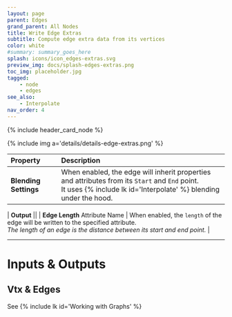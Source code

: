 ```yaml
---
layout: page
parent: Edges
grand_parent: All Nodes
title: Write Edge Extras
subtitle: Compute edge extra data from its vertices
color: white
#summary: summary_goes_here
splash: icons/icon_edges-extras.svg
preview_img: docs/splash-edges-extras.png
toc_img: placeholder.jpg
tagged: 
    - node
    - edges
see_also: 
    - Interpolate
nav_order: 4
---
```


{% include header_card_node %}

{% include img a='details/details-edge-extras.png' %} 

| Property       | Description          |
|:-------------|:------------------|
|**Blending Settings**| When enabled, the edge will inherit properties and attributes from its `Start` and `End` point.<br>It uses {% include lk id='Interpolate' %} blending under the hood. |

| **Output**           ||
| **Edge Length** Attribute Name           | When enabled, the `length` of the edge will be written to the specified attribute.<br>*The length of an edge is the distance between its start and end point.* |

---
# Inputs & Outputs
## Vtx & Edges
See {% include lk id='Working with Graphs' %}